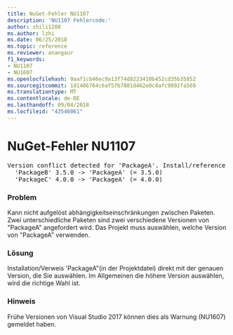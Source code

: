 ```yaml
---
title: NuGet-Fehler NU1107
description: 'NU1107 Fehlercode:'
author: zhili1208
ms.author: lzhi
ms.date: 06/25/2018
ms.topic: reference
ms.reviewer: anangaur
f1_keywords:
- NU1107
- NU1607
ms.openlocfilehash: 9aaf1cb46ec9a13f74d8223410b452cd35b35852
ms.sourcegitcommit: 1d1406764c6af5fb7801d462e0c4afc9092fa569
ms.translationtype: MT
ms.contentlocale: de-DE
ms.lasthandoff: 09/04/2018
ms.locfileid: "43546061"
---
```

# <a name="nuget-error-nu1107"></a>NuGet-Fehler NU1107

<pre>Version conflict detected for 'PackageA'. Install/reference 'PackageA' v4.0.0 directly to resolve this issue.<br/>  'PackageB' 3.5.0 -> 'PackageA' (= 3.5.0)<br/>  'PackageC' 4.0.0 -> 'PackageA' (= 4.0.0)</pre>

### <a name="issue"></a>Problem
Kann nicht aufgelöst abhängigkeitseinschränkungen zwischen Paketen. Zwei unterschiedliche Paketen sind zwei verschiedene Versionen von "PackageA" angefordert wird. Das Projekt muss auswählen, welche Version von "PackageA" verwenden.

### <a name="solution"></a>Lösung
Installation/Verweis 'PackageA"(in der Projektdatei) direkt mit der genauen Version, die Sie auswählen.
Im Allgemeinen die höhere Version auswählen, wird die richtige Wahl ist.

### <a name="note"></a>Hinweis
Frühe Versionen von Visual Studio 2017 können dies als Warnung (NU1607) gemeldet haben.
